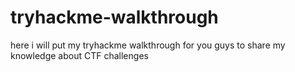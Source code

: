 # tryhackme-walkthrough
here i will put my tryhackme walkthrough for you guys to share my knowledge about CTF challenges
